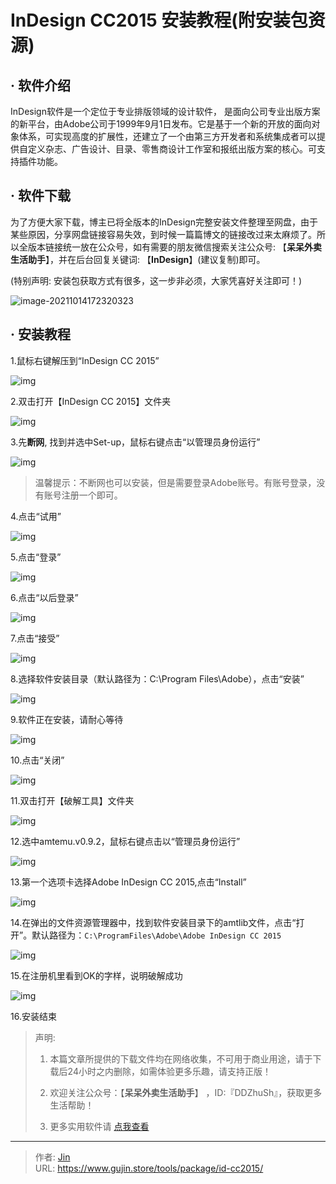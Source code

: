 # InDesign CC2015 安装教程(附安装包资源)


## · 软件介绍
InDesign软件是一个定位于专业排版领域的设计软件， 是面向公司专业出版方案的新平台，由Adobe公司于1999年9月1日发布。它是基于一个新的开放的面向对象体系，可实现高度的扩展性，还建立了一个由第三方开发者和系统集成者可以提供自定义杂志、广告设计、目录、零售商设计工作室和报纸出版方案的核心。可支持插件功能。

## · 软件下载
为了方便大家下载，博主已将全版本的InDesign完整安装文件整理至网盘，由于某些原因，分享网盘链接容易失效，到时候一篇篇博文的链接改过来太麻烦了。所以全版本链接统一放在公众号，如有需要的朋友微信搜索关注公众号: 【**呆呆外卖生活助手**】，并在后台回复关键词: 【**InDesign**】(建议复制)即可。

(特别声明: 安装包获取方式有很多，这一步非必须，大家凭喜好关注即可！)

![image-20211014172320323](https://img.gujin.store/img/image-20211014172320323.png)

## · 安装教程

1.鼠标右键解压到“InDesign CC 2015”

![img](https://img.gujin.store/img/v2-16c1e467981a9cf6feaaea5a8972f316_720w.png)

2.双击打开【InDesign CC 2015】文件夹

![img](https://img.gujin.store/img/v2-24609218ad2a1480f786e8f8b2d59c7e_720w.png)



3.先**断网**,  找到并选中Set-up，鼠标右键点击“以管理员身份运行”

![img](https://img.gujin.store/img/v2-2383d6eb671ed63c508733471596f604_720w.png)

> 温馨提示：不断网也可以安装，但是需要登录Adobe账号。有账号登录，没有账号注册一个即可。

4.点击“试用”

![img](https://img.gujin.store/img/v2-1a7ca4245c83f91c2b25a296433f1541_720w.png)



5.点击“登录”

![img](https://img.gujin.store/img/v2-b202231da9a1909525c1a0b1c575c08f_720w.png)

6.点击“以后登录”

![img](https://img.gujin.store/img/v2-8244045de08e81b7f5ff520305b601ea_720w.png)

7.点击“接受”

![img](https://img.gujin.store/img/v2-03196932ff67a2703b83654ce3245721_720w.png)

8.选择软件安装目录（默认路径为：C:\Program Files\Adobe），点击“安装”

![img](https://img.gujin.store/img/v2-3a539c754ad70cbc3635ec07826bfdba_720w.png)

9.软件正在安装，请耐心等待

![img](https://img.gujin.store/img/v2-3747eadd5f8b92b242185fe52cb7a766_720w.png)

10.点击“关闭”

![img](https://img.gujin.store/img/v2-af57a1e541938280afddceec23b2e533_720w.png)

11.双击打开【破解工具】文件夹

![img](https://img.gujin.store/img/v2-0c5b1924cc6e98cdb2d70789c5bd5dae_720w.png)



12.选中amtemu.v0.9.2，鼠标右键点击以“管理员身份运行”

![img](https://img.gujin.store/img/v2-ff15e67a703e631c947f7eaca9298569_720w.png)



13.第一个选项卡选择Adobe InDesign CC 2015,点击“Install”

![img](https://img.gujin.store/img/v2-0882b488e0c1775c684ef0d97e8268a1_720w.png)



14.在弹出的文件资源管理器中，找到软件安装目录下的amtlib文件，点击“打开”。默认路径为：`C:\ProgramFiles\Adobe\Adobe InDesign CC 2015`

![img](https://img.gujin.store/img/v2-8287da4b35a5fd453335a55913940e55_720w.png)

15.在注册机里看到OK的字样，说明破解成功

![img](https://img.gujin.store/img/v2-1cb5a08abef5d7fd0f42ad82dad79b45_720w.png)

16.安装结束




> 声明: 
>
> 1. 本篇文章所提供的下载文件均在网络收集，不可用于商业用途，请于下载后24小时之内删除，如需体验更多乐趣，请支持正版！
>
> 2. 欢迎关注公众号：【**呆呆外卖生活助手**】 ，ID:『DDZhuSh』，获取更多生活帮助！
>
> 3. 更多实用软件请  [点我查看](/tools)


---

> 作者: [Jin](https://img.gujin.store/img/favicon.ico)  
> URL: https://www.gujin.store/tools/package/id-cc2015/  

